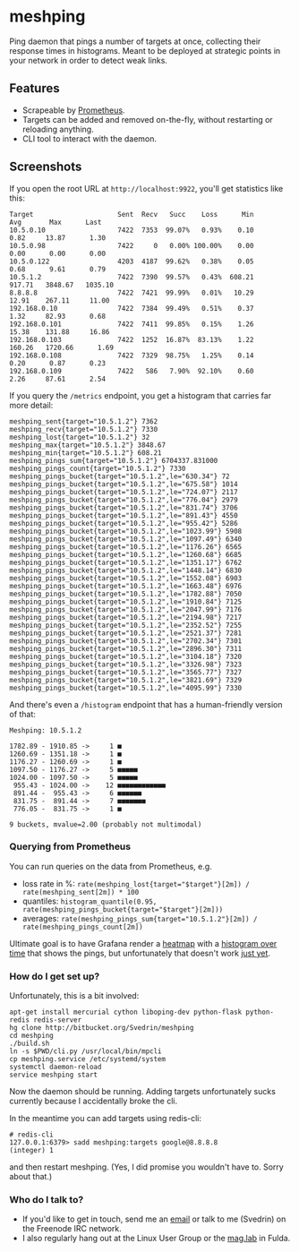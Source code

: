 # meshping #

Ping daemon that pings a number of targets at once, collecting their response times in histograms. Meant to be deployed at strategic points in your network in order to detect weak links.

## Features

* Scrapeable by [Prometheus](prometheus.io).
* Targets can be added and removed on-the-fly, without restarting or reloading anything.
* CLI tool to interact with the daemon.

## Screenshots

If you open the root URL at `http://localhost:9922`, you'll get statistics like this:

```
Target                     Sent  Recv   Succ    Loss      Min       Avg       Max      Last
10.5.0.10                  7422  7353  99.07%   0.93%    0.10      0.82     13.87      1.30
10.5.0.98                  7422     0   0.00% 100.00%    0.00      0.00      0.00      0.00
10.5.0.122                 4203  4187  99.62%   0.38%    0.05      0.68      9.61      0.79
10.5.1.2                   7422  7390  99.57%   0.43%  608.21    917.71   3848.67   1035.10
8.8.8.8                    7422  7421  99.99%   0.01%   10.29     12.91    267.11     11.00
192.168.0.10               7422  7384  99.49%   0.51%    0.37      1.32     82.93      0.68
192.168.0.101              7422  7411  99.85%   0.15%    1.26     15.38    131.88     16.86
192.168.0.103              7422  1252  16.87%  83.13%    1.22    160.26   1720.66      1.69
192.168.0.108              7422  7329  98.75%   1.25%    0.14      0.20      0.87      0.23
192.168.0.109              7422   586   7.90%  92.10%    0.60      2.26     87.61      2.54
```

If you query the `/metrics` endpoint, you get a histogram that carries far more detail:

```
meshping_sent{target="10.5.1.2"} 7362
meshping_recv{target="10.5.1.2"} 7330
meshping_lost{target="10.5.1.2"} 32
meshping_max{target="10.5.1.2"} 3848.67
meshping_min{target="10.5.1.2"} 608.21
meshping_pings_sum{target="10.5.1.2"} 6704337.831000
meshping_pings_count{target="10.5.1.2"} 7330
meshping_pings_bucket{target="10.5.1.2",le="630.34"} 72
meshping_pings_bucket{target="10.5.1.2",le="675.58"} 1014
meshping_pings_bucket{target="10.5.1.2",le="724.07"} 2117
meshping_pings_bucket{target="10.5.1.2",le="776.04"} 2979
meshping_pings_bucket{target="10.5.1.2",le="831.74"} 3706
meshping_pings_bucket{target="10.5.1.2",le="891.43"} 4550
meshping_pings_bucket{target="10.5.1.2",le="955.42"} 5286
meshping_pings_bucket{target="10.5.1.2",le="1023.99"} 5908
meshping_pings_bucket{target="10.5.1.2",le="1097.49"} 6340
meshping_pings_bucket{target="10.5.1.2",le="1176.26"} 6565
meshping_pings_bucket{target="10.5.1.2",le="1260.68"} 6685
meshping_pings_bucket{target="10.5.1.2",le="1351.17"} 6762
meshping_pings_bucket{target="10.5.1.2",le="1448.14"} 6830
meshping_pings_bucket{target="10.5.1.2",le="1552.08"} 6903
meshping_pings_bucket{target="10.5.1.2",le="1663.48"} 6976
meshping_pings_bucket{target="10.5.1.2",le="1782.88"} 7050
meshping_pings_bucket{target="10.5.1.2",le="1910.84"} 7125
meshping_pings_bucket{target="10.5.1.2",le="2047.99"} 7176
meshping_pings_bucket{target="10.5.1.2",le="2194.98"} 7217
meshping_pings_bucket{target="10.5.1.2",le="2352.52"} 7255
meshping_pings_bucket{target="10.5.1.2",le="2521.37"} 7281
meshping_pings_bucket{target="10.5.1.2",le="2702.34"} 7301
meshping_pings_bucket{target="10.5.1.2",le="2896.30"} 7311
meshping_pings_bucket{target="10.5.1.2",le="3104.18"} 7320
meshping_pings_bucket{target="10.5.1.2",le="3326.98"} 7323
meshping_pings_bucket{target="10.5.1.2",le="3565.77"} 7327
meshping_pings_bucket{target="10.5.1.2",le="3821.69"} 7329
meshping_pings_bucket{target="10.5.1.2",le="4095.99"} 7330
```

And there's even a `/histogram` endpoint that has a human-friendly version of that:

```
Meshping: 10.5.1.2

1782.89 - 1910.85 ->     1 ■
1260.69 - 1351.18 ->     1 ■
1176.27 - 1260.69 ->     1 ■
1097.50 - 1176.27 ->     5 ■■■■■
1024.00 - 1097.50 ->     5 ■■■■■
 955.43 - 1024.00 ->    12 ■■■■■■■■■■■■
 891.44 -  955.43 ->     6 ■■■■■■
 831.75 -  891.44 ->     7 ■■■■■■■
 776.05 -  831.75 ->     1 ■

9 buckets, mvalue=2.00 (probably not multimodal)
```

### Querying from Prometheus

You can run queries on the data from Prometheus, e.g.

 * loss rate in %: `rate(meshping_lost{target="$target"}[2m]) / rate(meshping_sent[2m]) * 100`
 * quantiles: `histogram_quantile(0.95, rate(meshping_pings_bucket{target="$target"}[2m]))`
 * averages: `rate(meshping_pings_sum{target="10.5.1.2"}[2m]) / rate(meshping_pings_count[2m])`

Ultimate goal is to have Grafana render a [heatmap](http://docs.grafana.org/features/panels/heatmap/) with a
[histogram over time](http://docs.grafana.org/img/docs/v43/heatmap_histogram_over_time.png) that shows the pings,
but unfortunately that doesn't work [just yet](https://github.com/grafana/grafana/issues/10009).


### How do I get set up? ###

Unfortunately, this is a bit involved:

```
apt-get install mercurial cython liboping-dev python-flask python-redis redis-server
hg clone http://bitbucket.org/Svedrin/meshping
cd meshping
./build.sh
ln -s $PWD/cli.py /usr/local/bin/mpcli
cp meshping.service /etc/systemd/system
systemctl daemon-reload
service meshping start
```

Now the daemon should be running. Adding targets unfortunately sucks currently because I accidentally broke the cli.

In the meantime you can add targets using redis-cli:

```
# redis-cli
127.0.0.1:6379> sadd meshping:targets google@8.8.8.8
(integer) 1
```

and then restart meshping. (Yes, I did promise you wouldn't have to. Sorry about that.)


### Who do I talk to? ###

* If you'd like to get in touch, send me an [email](mailto:i.am@svedr.in) or talk to me (Svedrin) on the Freenode IRC network.
* I also regularly hang out at the Linux User Group or the [mag.lab](http://mag.lab.sh) in Fulda.
